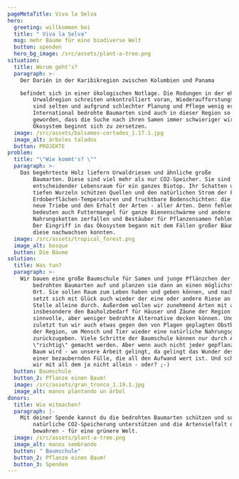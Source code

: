 ```yaml
---
pageMetaTitle: Viva la Selva
hero:
  greeting: willkommen bei
  title: " Viva la Selva"
  msg: mehr Bäume für eine biodiverse Welt
  button: spenden
  hero_bg_image: /src/assets/plant-a-tree.png
situation:
  title: Worum geht's?
  paragraph: >-
    Der Darién in der Karibikregion zwischen Kolumbien und Panama

    befindet sich in einer ökologischen Notlage. Die Rodungen in der ehemaligen
        Urwaldregion schreiten unkontrolliert voran, Wiederaufforstungsbemühungen
        sind selten und aufgrund schlechter Planung und Pflege wenig erfolgreich.
        International bedrohte Baumarten sind auch in dieser Region so selten
        geworden, dass die Suche nach ihren Samen immer schwieriger wird. Das
        Ökosystem beginnt sich zu zersetzen.
  image: /src/assets/balsamos-cortados_1.17.1.jpg
  image_alt: árboles talados
  button: PROJEKTE
problem:
  title: "\"Wie kommt's? \""
  paragraph: >-
    Das begehrteste Holz liefern Urwaldriesen und ähnliche große
        Baumarten. Diese sind viel mehr als nur CO2-Speicher. Sie sind
        entscheidender Lebensraum für ein ganzes Biotop. Ihr Schatten und ihre
        tiefen Wurzeln schützen Quellen und den natürlichen Strom der Flüsse,
        Erdoberflächen-Temperaturen und fruchtbare Bodenschichten: die Basis für
        neue Triebe und den Erhalt der Arten - aller Arten. Denn fehlende Bäume
        bedeuten auch Futtermangel für ganze Bienenschwärme und andere Wildtiere -
        Nahrungsketten zerfallen und Bestäuber für Pflanzensamen fehlen außerdem...
        Der Eingriff in das Ökosystem begann mit dem Fällen großer Bäume, ohne dass
        diese nachwachsen konnten.
  image: /src/assets/tropical_forest.png
  image_alt: bosque
  button: Die Bäume
solution:
  title: Was tun?
  paragraph: >-
    Wir bauen eine große Baumschule für Samen und junge Pflänzchen der
        bedrohten Baumarten auf und planzen sie dann an einen möglichst sicheren
        Ort. Sie sollen Raum zum Leben haben und geben können, und nach und nach
        setzt sich mit Glück auch wieder der eine oder andere Riese an unverhoffter
        Stelle alleine durch. Außerdem wollen wir zunehmend Arten mit aufnehmen, die
        insbesondere den Bauholzbedarf für Häuser und Zäune der Region als
        sinnvolle, aber weniger bedrohte Alternative decken können. Und nicht
        zuletzt tun wir auch etwas gegen den von Plagen geplagten Obstbaumbestand
        der Region, um Mensch und Tier wieder eine natürliche Nahrungsgrundlage
        zurückzugeben. Viele Schritte der Baumschule können nur durch Ausprobieren
        \"richtig\" gemacht werden. Aber wenn auch nicht jeder gepflanzte Samen ein
        Baum wird - wo unsere Arbeit gelingt, da gelingt das Wunder des Lebens in
        einer bezaubernden Fülle, die all den Aufwand wert ist. Und schließlich sind
        wir mit all dem ja nicht allein - oder? ;-)
  button: Baumschule
  button_2: Pflanze einen Baum!
  image: /src/assets/gran_tronco_1.19.1.jpg
  image_alt: manos plantando un árbol
donors:
  title: Wie mitmachen?
  paragraph: |-
    Mit deiner Spende kannst du die bedrohten Baumarten schützen und so
        natürliche CO2-Speicherung unterstützen und die Artenvielfalt der Region
        bewahren - für eine grünere Welt.
  image: /src/assets/plant-a-tree.png
  image_alt: manos sembrando
  button: " Baumschule"
  button_2: Pflanze einen Baum!
  button_3: Spenden
---
```

